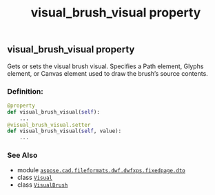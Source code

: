 ﻿---
title: visual_brush_visual property
second_title: Aspose.CAD for Python via .NET API References
description: 
type: docs
weight: 120
url: /python-net/aspose.cad.fileformats.dwf.dwfxps.fixedpage.dto/visualbrush/visual_brush_visual/
is_root: false
---

## visual_brush_visual property


Gets or sets the visual brush visual.
Specifies a Path element, Glyphs element, or Canvas element used to draw the brush’s source contents.
### Definition:
```python
@property
def visual_brush_visual(self):
    ...
@visual_brush_visual.setter
def visual_brush_visual(self, value):
    ...
```

### See Also
* module [`aspose.cad.fileformats.dwf.dwfxps.fixedpage.dto`](../../)
* class [`Visual`](/cad/python-net/aspose.cad.fileformats.dwf.dwfxps.fixedpage.dto/visual)
* class [`VisualBrush`](/cad/python-net/aspose.cad.fileformats.dwf.dwfxps.fixedpage.dto/visualbrush)
